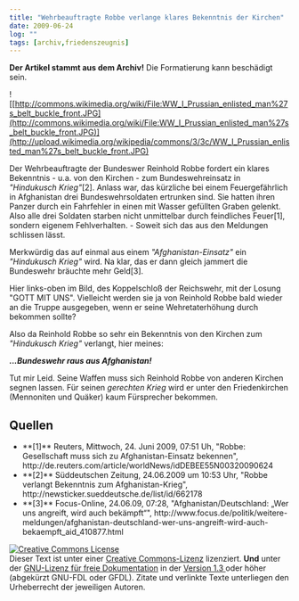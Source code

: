 ```yaml
---
title: "Wehrbeauftragte Robbe verlange klares Bekenntnis der Kirchen"
date: 2009-06-24
log: ""
tags: [archiv,friedenszeugnis]
---
```

**Der Artikel stammt aus dem Archiv!** Die Formatierung kann beschädigt sein.


![[http://commons.wikimedia.org/wiki/File:WW_I_Prussian_enlisted_man%27s_belt_buckle_front.JPG](http://commons.wikimedia.org/wiki/File:WW_I_Prussian_enlisted_man%27s_belt_buckle_front.JPG)](http://upload.wikimedia.org/wikipedia/commons/3/3c/WW_I_Prussian_enlisted_man%27s_belt_buckle_front.JPG)

Der Wehrbeauftragte der Bundeswer Reinhold Robbe fordert ein klares Bekenntnis - u.a. von den Kirchen - zum Bundeswehreinsatz in <i>"Hindukusch Krieg"</i>[2]. Anlass war, das kürzliche bei einem Feuergefährlich in Afghanistan drei Bundeswehrsoldaten ertrunken sind. Sie hatten ihren Panzer durch ein Fahrfehler in einen mit Wasser gefüllten Graben gelenkt. Also alle drei Soldaten starben nicht unmittelbar durch feindliches Feuer[1], sondern eigenem Fehlverhalten. - Soweit sich das aus den Meldungen schlissen lässt.
<!--break-->
Merkwürdig das auf einmal aus einem <i>"Afghanistan-Einsatz"</i> ein <i>"Hindukusch Krieg"</i> wird. Na klar, das er dann gleich jammert die Bundeswehr bräuchte mehr Geld[3].

Hier links-oben im Bild, des Koppelschloß der Reichswehr, mit der Losung "GOTT MIT UNS". Vielleicht werden sie ja von Reinhold Robbe bald wieder an die Truppe ausgegeben, wenn er seine Wehretaterhöhung durch bekommen sollte?

Also da Reinhold Robbe so sehr ein Bekenntnis von den Kirchen zum <i>"Hindukusch Krieg"</i> verlangt, hier meines:

<i>**...Bundeswehr raus aus Afghanistan!**</i>

Tut mir Leid. Seine Waffen muss sich Reinhold Robbe von anderen Kirchen segnen lassen. Für seinen <i>gerechten Krieg</i> wird er unter den Friedenkirchen (Mennoniten und Quäker) kaum Fürsprecher bekommen.

## Quellen ##
<ul>
<li>**[1]** Reuters, Mittwoch, 24. Juni 2009, 07:51 Uh, "Robbe: Gesellschaft muss sich zu Afghanistan-Einsatz bekennen", http://de.reuters.com/article/worldNews/idDEBEE55N00320090624 </li>
<li>**[2]** Süddeutschen Zeitung, 24.06.2009 um 10:53 Uhr, "Robbe verlangt Bekenntnis zum Afghanistan-Krieg", http://newsticker.sueddeutsche.de/list/id/662178 </li>
<li>**[3]**  Focus-Online,  24.06.09, 07:28, "Afghanistan/Deutschland: „Wer uns angreift, wird auch bekämpft“", http://www.focus.de/politik/weitere-meldungen/afghanistan-deutschland-wer-uns-angreift-wird-auch-bekaempft_aid_410877.html
</ul>

<a rel="license" href="http://creativecommons.org/licenses/by-sa/3.0/de/"><img alt="Creative Commons License" style="border-width:0" src="http://i.creativecommons.org/l/by-sa/3.0/de/88x31.png" /></a><br />Dieser <span xmlns:dc="http://purl.org/dc/elements/1.1/" href="http://purl.org/dc/dcmitype/Text" rel="dc:type">Text</span> ist unter einer <a rel="license" href="http://creativecommons.org/licenses/by-sa/3.0/de/">Creative Commons-Lizenz</a> lizenziert. **Und** unter der <a href="http://de.wikipedia.org/wiki/GFDL">GNU-Lizenz für freie Dokumentation</a> in der <a href="http://www.gnu.org/licenses/fdl-1.3.html">Version 1.3 </a> oder höher (abgekürzt GNU-FDL oder GFDL). Zitate und verlinkte Texte unterliegen den Urheberrecht der jeweiligen Autoren.
